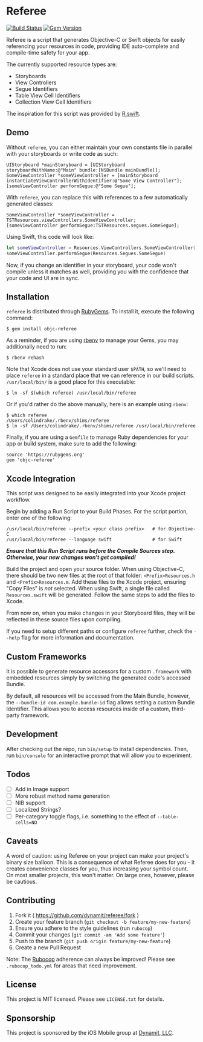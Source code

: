 # Referee

[![Build Status](https://travis-ci.org/Dynamit/referee.svg?branch=master)](https://travis-ci.org/Dynamit/referee) [![Gem Version](https://badge.fury.io/rb/objc-referee.svg)](http://badge.fury.io/rb/objc-referee)

Referee is a script that generates Objective-C or Swift objects for easily referencing your resources in code, providing IDE auto-complete and compile-time safety for your app.

The currently supported resource types are:

- Storyboards
- View Controllers
- Segue Identifiers
- Table View Cell Identifiers
- Collection View Cell Identifiers

The inspiration for this script was provided by [R.swift](https://github.com/mac-cain13/R.swift).

## Demo

Without `referee`, you can either maintain your own constants file in parallel with your storyboards or write code as such:

```objc
UIStoryboard *mainStoryboard = [UIStoryboard storyboardWithName:@"Main" bundle:[NSBundle mainBundle]];
SomeViewController *someViewController = [mainStoryboard instantiateViewControllerWithIdentifier:@"Some View Controller"];
[someViewController performSegue:@"Some Segue"];
```

With `referee`, you can replace this with references to a few automatically generated classes:

```objc
SomeViewController *someViewController = TSTResources.viewControllers.SomeViewController;
[someViewController performSegue:TSTResources.segues.SomeSegue];
```

Using Swift, this code will look like:

```swift
let someViewController = Resources.ViewControllers.SomeViewController()
someViewController.performSegue(Resources.Segues.SomeSegue)
```

Now, if you change an identifier in your storyboard, your code won't compile unless it matches as well, providing you with the confidence that your code and UI are in sync.

## Installation

`referee` is distributed through [RubyGems](https://rubygems.org/). To install it, execute the following command:

    $ gem install objc-referee

As a reminder, if you are using [rbenv](https://github.com/sstephenson/rbenv) to manage your Gems, you may additionally need to run:

    $ rbenv rehash

Note that Xcode does not use your standard user `$PATH`, so we'll need to place `referee` in a standard place that we can reference in our build scripts. `/usr/local/bin/` is a good place for this executable:

    $ ln -sf $(which referee) /usr/local/bin/referee

Or if you'd rather do the above manually, here is an example using `rbenv`:

    $ which referee
    /Users/colindrake/.rbenv/shims/referee
    $ ln -sf /Users/colindrake/.rbenv/shims/referee /usr/local/bin/referee

Finally, if you are using a `Gemfile` to manage Ruby dependencies for your app or build system, make sure to add the following:

    source 'https://rubygems.org'
    gem 'objc-referee'

## Xcode Integration
This script was designed to be easily integrated into your Xcode project workflow.

Begin by adding a Run Script to your Build Phases. For the script portion, enter one of the following:

    /usr/local/bin/referee --prefix <your class prefix>   # for Objective-C
    /usr/local/bin/referee --language swift               # for Swift

_**Ensure that this Run Script runs before the Compile Sources step. Otherwise, your new changes won't get compiled!**_

Build the project and open your source folder. When using Objective-C, there should be two new files at the root of that folder: `<Prefix>Resources.h` and `<Prefix>Resources.m`. Add these files to the Xcode project, ensuring "Copy Files" is _not_ selected. When using Swift, a single file called `Resources.swift` will be generated. Follow the same steps to add the files to Xcode.

From now on, when you make changes in your Storyboard files, they will be reflected in these source files upon compiling.

If you need to setup different paths or configure `referee` further, check the `--help` flag for more information and documentation.

## Custom Frameworks
It is possible to generate resource accessors for a custom `.framework` with embedded resources simply by switching the generated code's accessed Bundle.

By default, all resources will be accessed from the Main Bundle, however, the `--bundle-id com.example.bundle-id` flag allows setting a custom Bundle Identifier. This allows you to access resources inside of a custom, third-party framework.

## Development

After checking out the repo, run `bin/setup` to install dependencies. Then, run `bin/console` for an interactive prompt that will allow you to experiment.

## Todos

- [ ] Add in Image support
- [ ] More robust method name generation
- [ ] NIB support
- [ ] Localized Strings?
- [ ] Per-category toggle flags, i.e. something to the effect of `--table-cells=NO`

## Caveats

A word of caution: using Referee on your project can make your project's binary size balloon. This is a consequence of what Referee does for you - it creates convenience classes for you, thus increasing your symbol count. On most smaller projects, this won't matter. On large ones, however, please be cautious.

## Contributing

1. Fork it ( https://github.com/dynamit/referee/fork )
2. Create your feature branch (`git checkout -b feature/my-new-feature`)
3. Ensure you adhere to the style guidelines (run `rubocop`)
4. Commit your changes (`git commit -am 'Add some feature'`)
5. Push to the branch (`git push origin feature/my-new-feature`)
6. Create a new Pull Request

Note: The [Rubocop](https://github.com/bbatsov/rubocop) adherence can always be improved! Please see `.rubocop_todo.yml` for areas that need improvement.

## License

This project is MIT licensed. Please see `LICENSE.txt` for details.

## Sponsorship

This project is sponsored by the iOS Mobile group at [Dynamit, LLC](http://dynamit.com).
